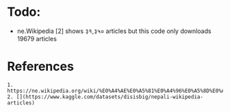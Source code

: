 # Todo:

- ne.Wikipedia [2] shows ३१,३५० articles but this code only downloads 19679 articles

# References

    1. https://ne.wikipedia.org/wiki/%E0%A4%AE%E0%A5%81%E0%A4%96%E0%A5%8D%E0%A4%AF_%E0%A4%AA%E0%A5%83%E0%A4%B7%E0%A5%8D%E0%A4%A0
    2. [](https://www.kaggle.com/datasets/disisbig/nepali-wikipedia-articles)
